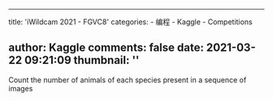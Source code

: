 
---
title: 'iWildcam 2021 - FGVC8'
categories: 
    - 编程
    - Kaggle
    - Competitions

author: Kaggle
comments: false
date: 2021-03-22 09:21:09
thumbnail: ''
---

<div>   
Count the number of animals of each species present in a sequence of images  
</div>
            